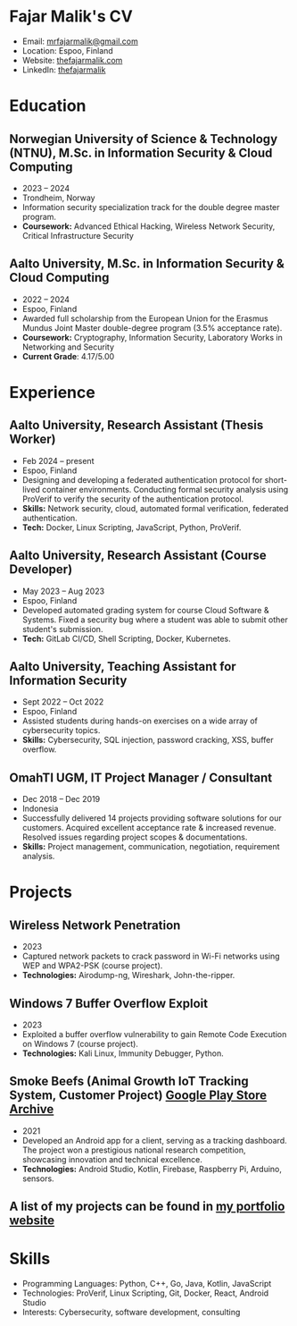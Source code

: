 # Fajar Malik's CV

- Email: [mrfajarmalik@gmail.com](mailto:mrfajarmalik@gmail.com)
- Location: Espoo, Finland
- Website: [thefajarmalik.com](https://thefajarmalik.com/)
- LinkedIn: [thefajarmalik](https://linkedin.com/in/thefajarmalik)


# Education

## Norwegian University of Science & Technology (NTNU), M.Sc. in Information Security & Cloud Computing

- 2023 – 2024
- Trondheim, Norway
- Information security specialization track for the double degree master program.
- **Coursework:** Advanced Ethical Hacking, Wireless Network Security, Critical Infrastructure Security

## Aalto University, M.Sc. in Information Security & Cloud Computing

- 2022 – 2024
- Espoo, Finland
- Awarded full scholarship from the European Union for the Erasmus Mundus Joint Master double-degree program (3.5% acceptance rate).
- **Coursework:** Cryptography, Information Security, Laboratory Works in Networking and Security
- **Current Grade**: 4.17/5.00

# Experience

## Aalto University, Research Assistant (Thesis Worker)

- Feb 2024 – present
- Espoo, Finland
- Designing and developing a federated authentication protocol for short-lived container environments. Conducting formal security analysis using ProVerif to verify the security of the authentication protocol.
- **Skills:** Network security, cloud, automated formal verification, federated authentication.
- **Tech:** Docker, Linux Scripting, JavaScript, Python, ProVerif.

## Aalto University, Research Assistant (Course Developer)

- May 2023 – Aug 2023
- Espoo, Finland
- Developed automated grading system for course Cloud Software & Systems. Fixed a security bug where a student was able to submit other student's submission.
- **Tech:** GitLab CI/CD, Shell Scripting, Docker, Kubernetes.

## Aalto University, Teaching Assistant for Information Security

- Sept 2022 – Oct 2022
- Espoo, Finland
- Assisted students during hands-on exercises on a wide array of cybersecurity topics.
- **Skills:** Cybersecurity, SQL injection, password cracking, XSS, buffer overflow.

## OmahTI UGM, IT Project Manager / Consultant

- Dec 2018 – Dec 2019
- Indonesia
- Successfully delivered 14 projects providing software solutions for our customers. Acquired excellent acceptance rate & increased revenue. Resolved issues regarding project scopes & documentations.
- **Skills:** Project management, communication, negotiation, requirement analysis.

# Projects

## Wireless Network Penetration

- 2023
- Captured network packets to crack password in Wi-Fi networks using WEP and WPA2-PSK (course project).
- **Technologies:** Airodump-ng, Wireshark, John-the-ripper.

## Windows 7 Buffer Overflow Exploit

- 2023
- Exploited a buffer overflow vulnerability to gain Remote Code Execution on Windows 7 (course project).
- **Technologies:** Kali Linux, Immunity Debugger, Python.

## Smoke Beefs (Animal Growth IoT Tracking System, Customer Project) [Google Play Store Archive](https://apkpure.com/smoke-beefs/com.thefajarmalik.smokebeefs)

- 2021
- Developed an Android app for a client, serving as a tracking dashboard. The project won a prestigious national research competition, showcasing innovation and technical excellence.
- **Technologies:** Android Studio, Kotlin, Firebase, Raspberry Pi, Arduino, sensors.

## A list of my projects can be found in [my portfolio website](https://thefajarmalik.com/portfolio)


# Skills

- Programming Languages: Python, C++, Go, Java, Kotlin, JavaScript
- Technologies: ProVerif, Linux Scripting, Git, Docker, React, Android Studio
- Interests: Cybersecurity, software development, consulting
